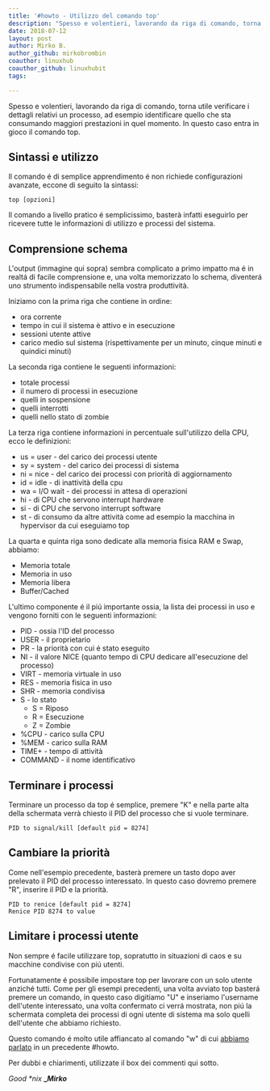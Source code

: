 ```yaml
---
title: '#howto - Utilizzo del comando top'
description: "Spesso e volentieri, lavorando da riga di comando, torna utile verificare i dettagli relativi un processo.."
date: 2018-07-12
layout: post
author: Mirko B.
author_github: mirkobrombin
coauthor: linuxhub
coauthor_github: linuxhubit
tags:

---
```

Spesso e volentieri, lavorando da riga di comando, torna utile verificare i dettagli relativi un processo, ad esempio identificare quello che sta consumando maggiori prestazioni in quel momento. In questo caso entra in gioco il comando top.

## Sintassi e utilizzo

Il comando é di semplice apprendimento é non richiede configurazioni avanzate, eccone di seguito la sintassi:

    top [opzioni]

Il comando a livello pratico é semplicissimo, basterà infatti eseguirlo per ricevere tutte le informazioni di utilizzo e processi del sistema.

## Comprensione schema

L'output (immagine qui sopra) sembra complicato a primo impatto ma é in realtá di facile comprensione e, una volta memorizzato lo schema, diventerá uno strumento indispensabile nella vostra produttività.

Iniziamo con la prima riga che contiene in ordine:

*   ora corrente
*   tempo in cui il sistema è attivo e in esecuzione
*   sessioni utente attive
*   carico medio sul sistema (rispettivamente per un minuto, cinque minuti e quindici minuti)

La seconda riga contiene le seguenti informazioni:

*   totale processi
*   il numero di processi in esecuzione
*   quelli in sospensione
*   quelli interrotti
*   quelli nello stato di zombie

La terza riga contiene informazioni in percentuale sull'utilizzo della CPU, ecco le definizioni:

*   us = user - del carico dei processi utente
*   sy = system -  del carico dei processi di sistema
*   ni = nice - del carico dei processi con priorità di aggiornamento
*   id = idle - di inattività della cpu
*   wa = I/O wait - dei processi in attesa di operazioni
*   hi - di CPU che servono interrupt hardware
*   si - di CPU che servono interrupt software
*   st - di consumo da altre attività come ad esempio la macchina in hypervisor da cui eseguiamo top

La quarta e quinta riga sono dedicate alla memoria fisica RAM e Swap, abbiamo:

*   Memoria totale
*   Memoria in uso
*   Memoria libera
*   Buffer/Cached

L'ultimo componente é il piú importante ossia, la lista dei processi in uso e vengono forniti con le seguenti informazioni:

*   PID - ossia l'ID del processo
*   USER - il proprietario
*   PR - la priorità con cui é stato eseguito
*   NI - il valore NICE (quanto tempo di CPU dedicare all'esecuzione del processo)
*   VIRT - memoria virtuale in uso
*   RES - memoria fisica in uso
*   SHR - memoria condivisa
*   S - lo stato  
    - S = Riposo  
    - R = Esecuzione  
    - Z = Zombie
*   %CPU - carico sulla CPU
*   %MEM - carico sulla RAM
*   TIME+ - tempo di attività
*   COMMAND - il nome identificativo

## Terminare i processi

Terminare un processo da top é semplice, premere "K" e nella parte alta della schermata verrà chiesto il PID del processo che si vuole terminare.

    PID to signal/kill [default pid = 8274]

## Cambiare la priorità

Come nell'esempio precedente, basterà premere un tasto dopo aver prelevato il PID del processo interessato. In questo caso dovremo premere "R", inserire il PID e la priorità.

    PID to renice [default pid = 8274]
    Renice PID 8274 to value

## Limitare i processi utente

Non sempre é facile utilizzare top, sopratutto in situazioni di caos e su macchine condivise con piú utenti.

Fortunatamente é possibile impostare top per lavorare con un solo utente anziché tutti. Come per gli esempi precedenti, una volta avviato top basterá premere un comando, in questo caso digitiamo "U" e inseriamo l'username dell'utente interessato, una volta confermato ci verrá mostrata, non piú la schermata completa dei processi di ogni utente di sistema ma solo quelli dell'utente che abbiamo richiesto.

Questo comando é molto utile affiancato al comando "w" di cui [abbiamo parlato](https://linuxhub.it/article/howto-utilizzo-del-comando-w) in un precedente #howto.

Per dubbi e chiarimenti, utilizzate il box dei commenti qui sotto. 

_Good *nix_ **__Mirko_**